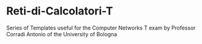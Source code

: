 # Reti-di-Calcolatori-T
Series of Templates useful for the Computer Networks T exam by Professor Corradi Antonio of the University of Bologna
